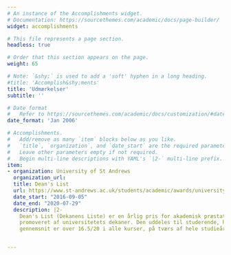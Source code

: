 ```yaml
---
# An instance of the Accomplishments widget.
# Documentation: https://sourcethemes.com/academic/docs/page-builder/
widget: accomplishments

# This file represents a page section.
headless: true

# Order that this section appears on the page.
weight: 65

# Note: `&shy;` is used to add a 'soft' hyphen in a long heading.
#title: 'Accomplish&shy;ments'
title: 'Udmærkelser'
subtitle: ''

# Date format
#   Refer to https://sourcethemes.com/academic/docs/customization/#date-format
date_format: 'Jan 2006'

# Accomplishments.
#   Add/remove as many `item` blocks below as you like.
#   `title`, `organization`, and `date_start` are the required parameters.
#   Leave other parameters empty if not required.
#   Begin multi-line descriptions with YAML's `|2-` multi-line prefix.
item:
- organization: University of St Andrews
  organization_url:
  title: Dean's List
  url: https://www.st-andrews.ac.uk/students/academic/awards/universityprizes/deanslist/
  date_start: "2016-09-05"
  date_end: "2020-07-29"
  description: |2-
    Dean's List (Dekanens Liste) er en årlig pris for akademisk præstation,
    promoveret af universitetets dekaner. Den uddeles til studerende, hvis
    gennemsnit er over 16.5/20 i alle kurser, på tværs af hele studieåret.


---
```

